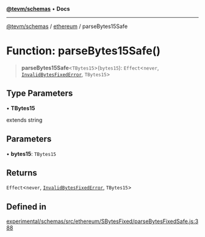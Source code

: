 [**@tevm/schemas**](../../README.md) • **Docs**

***

[@tevm/schemas](../../modules.md) / [ethereum](../README.md) / parseBytes15Safe

# Function: parseBytes15Safe()

> **parseBytes15Safe**\<`TBytes15`\>(`bytes15`): `Effect`\<`never`, [`InvalidBytesFixedError`](../classes/InvalidBytesFixedError.md), `TBytes15`\>

## Type Parameters

• **TBytes15**

extends string

## Parameters

• **bytes15**: `TBytes15`

## Returns

`Effect`\<`never`, [`InvalidBytesFixedError`](../classes/InvalidBytesFixedError.md), `TBytes15`\>

## Defined in

[experimental/schemas/src/ethereum/SBytesFixed/parseBytesFixedSafe.js:388](https://github.com/evmts/tevm-monorepo/blob/main/experimental/schemas/src/ethereum/SBytesFixed/parseBytesFixedSafe.js#L388)
